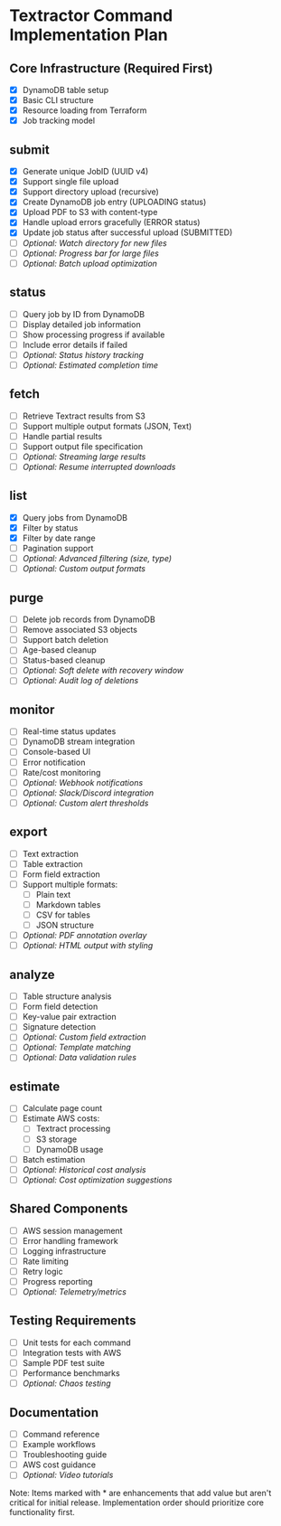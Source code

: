 # Textractor Command Implementation Plan

## Core Infrastructure (Required First)
- [x] DynamoDB table setup
- [x] Basic CLI structure
- [x] Resource loading from Terraform
- [x] Job tracking model

## submit
- [x] Generate unique JobID (UUID v4)
- [x] Support single file upload
- [x] Support directory upload (recursive)
- [x] Create DynamoDB job entry (UPLOADING status)
- [x] Upload PDF to S3 with content-type
- [x] Handle upload errors gracefully (ERROR status)
- [x] Update job status after successful upload (SUBMITTED)
- [ ] *Optional: Watch directory for new files*
- [ ] *Optional: Progress bar for large files*
- [ ] *Optional: Batch upload optimization*

## status
- [ ] Query job by ID from DynamoDB
- [ ] Display detailed job information
- [ ] Show processing progress if available
- [ ] Include error details if failed
- [ ] *Optional: Status history tracking*
- [ ] *Optional: Estimated completion time*

## fetch
- [ ] Retrieve Textract results from S3
- [ ] Support multiple output formats (JSON, Text)
- [ ] Handle partial results
- [ ] Support output file specification
- [ ] *Optional: Streaming large results*
- [ ] *Optional: Resume interrupted downloads*

## list
- [x] Query jobs from DynamoDB
- [x] Filter by status
- [x] Filter by date range
- [ ] Pagination support
- [ ] *Optional: Advanced filtering (size, type)*
- [ ] *Optional: Custom output formats*

## purge
- [ ] Delete job records from DynamoDB
- [ ] Remove associated S3 objects
- [ ] Support batch deletion
- [ ] Age-based cleanup
- [ ] Status-based cleanup
- [ ] *Optional: Soft delete with recovery window*
- [ ] *Optional: Audit log of deletions*

## monitor
- [ ] Real-time status updates
- [ ] DynamoDB stream integration
- [ ] Console-based UI
- [ ] Error notification
- [ ] Rate/cost monitoring
- [ ] *Optional: Webhook notifications*
- [ ] *Optional: Slack/Discord integration*
- [ ] *Optional: Custom alert thresholds*

## export
- [ ] Text extraction
- [ ] Table extraction
- [ ] Form field extraction
- [ ] Support multiple formats:
  - [ ] Plain text
  - [ ] Markdown tables
  - [ ] CSV for tables
  - [ ] JSON structure
- [ ] *Optional: PDF annotation overlay*
- [ ] *Optional: HTML output with styling*

## analyze
- [ ] Table structure analysis
- [ ] Form field detection
- [ ] Key-value pair extraction
- [ ] Signature detection
- [ ] *Optional: Custom field extraction*
- [ ] *Optional: Template matching*
- [ ] *Optional: Data validation rules*

## estimate
- [ ] Calculate page count
- [ ] Estimate AWS costs:
  - [ ] Textract processing
  - [ ] S3 storage
  - [ ] DynamoDB usage
- [ ] Batch estimation
- [ ] *Optional: Historical cost analysis*
- [ ] *Optional: Cost optimization suggestions*

## Shared Components
- [ ] AWS session management
- [ ] Error handling framework
- [ ] Logging infrastructure
- [ ] Rate limiting
- [ ] Retry logic
- [ ] Progress reporting
- [ ] *Optional: Telemetry/metrics*

## Testing Requirements
- [ ] Unit tests for each command
- [ ] Integration tests with AWS
- [ ] Sample PDF test suite
- [ ] Performance benchmarks
- [ ] *Optional: Chaos testing*

## Documentation
- [ ] Command reference
- [ ] Example workflows
- [ ] Troubleshooting guide
- [ ] AWS cost guidance
- [ ] *Optional: Video tutorials*

Note: Items marked with * are enhancements that add value but aren't critical for initial release. Implementation order should prioritize core functionality first. 